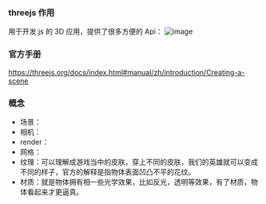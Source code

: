 ### threejs 作用
用于开发 js 的 3D 应用，提供了很多方便的 Api：
![image](https://user-images.githubusercontent.com/5234349/151181563-5d9d0a83-a24d-4be2-bd8b-3153cbdb8607.png)

### 官方手册
https://threejs.org/docs/index.html#manual/zh/introduction/Creating-a-scene

### 概念
* 场景：
* 相机：
* render：
* 网格：
* 纹理：可以理解成游戏当中的皮肤，穿上不同的皮肤，我们的英雄就可以变成不同的样子，官方的解释是指物体表面凹凸不平的花纹。
* 材质：就是物体拥有相一些光学效果，比如反光，透明等效果，有了材质，物体看起来才更逼真。
